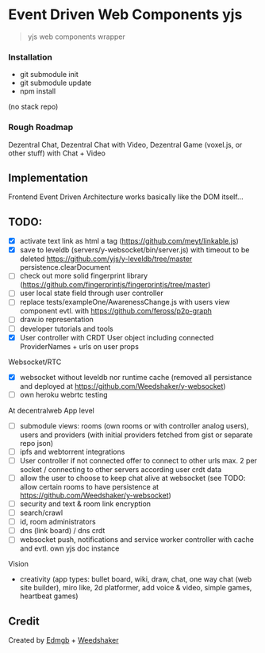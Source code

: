 # Event Driven Web Components yjs

> yjs web components wrapper


### Installation

- git submodule init
- git submodule update
- npm install

(no stack repo)

### Rough Roadmap

Dezentral Chat, Dezentral Chat with Video, Dezentral Game (voxel.js, or other stuff) with Chat + Video

## Implementation

Frontend Event Driven Architecture works basically like the DOM itself...

## TODO:

- [x] activate text link as html a tag (https://github.com/meyt/linkable.js)
- [x] save to leveldb (servers/y-websocket/bin/server.js) with timeout to be deleted https://github.com/yjs/y-leveldb/tree/master persistence.clearDocument
- [ ] check out more solid fingerprint library (https://github.com/fingerprintjs/fingerprintjs/tree/master)
- [ ] user local state field through user controller
- [ ] replace tests/exampleOne/AwarenessChange.js with users view component evtl. with https://github.com/feross/p2p-graph
- [ ] draw.io representation
- [ ] developer tutorials and tools
- [x] User controller with CRDT User object including connected ProviderNames + urls on user props

Websocket/RTC
- [x] websocket without leveldb nor runtime cache (removed all persistance and deployed at https://github.com/Weedshaker/y-websocket)
- [ ] own heroku webrtc testing

At decentralweb App level
- [ ] submodule views: rooms (own rooms or with controller analog users), users and providers (with initial providers fetched from gist or separate repo json)
- [ ] ipfs and webtorrent integrations
- [ ] User controller if not connected offer to connect to other urls max. 2 per socket / connecting to other servers according user crdt data
- [ ] allow the user to choose to keep chat alive at websocket (see TODO: allow certain rooms to have persistence at https://github.com/Weedshaker/y-websocket)
- [ ] security and text & room link encryption 
- [ ] search/crawl
- [ ] id, room administrators
- [ ] dns (link board) / dns crdt
- [ ] websocket push, notifications and service worker controller with cache and evtl. own yjs doc instance

Vision
- creativity (app types: bullet board, wiki, draw, chat, one way chat (web site builder), miro like, 2d platformer, add voice & video, simple games, heartbeat games)



## Credit

Created by [Edmgb](https://github.com/Edmgb) + [Weedshaker](https://github.com/Weedshaker)
